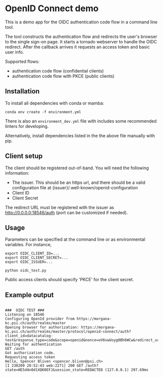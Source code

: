 # OpenID Connect demo

This is a demo app for the OIDC authentication code flow in a command line tool.

The tool constructs the authentication flow and redirects the user's browser
to the single sign-on page. It starts a tornado webserver to handle the OIDC
redirect. After the callback arrives it requests an access token and basic user
info.

Supported flows:
- authentication code flow (confidential clients)
- authentication code flow with PKCE (public clients)

## Installation

To install all dependencies with conda or mamba:

    conda env create -f environment.yml

There is also an `environment_dev.yml` file with includes some recommended linters for developing.

Alternatively, install dependencies listed in the the above file manually with pip.


## Client setup

The client should be registered out-of-band. You will need the following information:

- The issuer. This should be an https url, and there should be a valid
  configuration file at {issuer}/.well-known/openid-configuration
- Client ID
- Client Secret

The redirect URL must be registered with the issuer as http://0.0.0.0:18546/auth
(port can be customized if needed).

## Usage

Parameters can be specified at the command line or as environmental variables.
For instance,

    export OIDC_CLIENT_ID=...
    export OIDC_CLIENT_SECRET=...
    export OIDC_ISSUER=...

    python oidc_test.py

Public access clients should specify 'PKCE' for the client secret.

## Example output

```

###  OIDC TEST ###
Listening on 18546
Configuring OpenId provider from https://morgana-kc.psi.ch/auth/realms/master
Opening browser for authorization: https://morgana-kc.psi.ch/auth/realms/master/protocol/openid-connect/auth?client_id=datacatalog-test&response_type=code&scope=openid&nonce=oV6vwUoyg0Bh6WCw&redirect_uri=http%3A%2F%2F0.0.0.0%3A18546%2Fauth&state=HE5d4n0d1XQK0EFJ
Waiting for authentication
GET /auth
Got authorization code.
Requesting access token
Hello, Spencer Bliven <spencer.bliven@psi.ch>
[I 230209 20:52:43 web:2271] 200 GET /auth?state=HE5d4n0d1XQK0EFJ&session_state=REDACTED (127.0.0.1) 297.69ms
```
